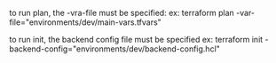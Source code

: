 to run plan, the -vra-file must be specified:
ex: terraform plan -var-file="environments/dev/main-vars.tfvars"

to run init, the backend config file must be specified
ex: terraform init -backend-config="environments/dev/backend-config.hcl"
